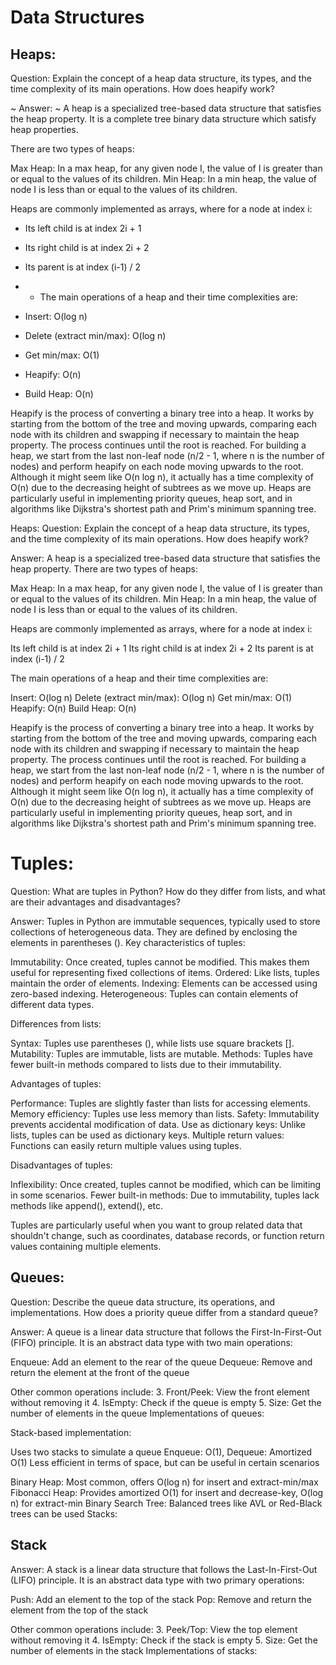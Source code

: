 # Data Structures


## Heaps:
Question: Explain the concept of a heap data structure, its types, and the time complexity of its main operations. How does heapify work?

~ Answer: ~
A heap is a specialized tree-based data structure that satisfies the heap property. 
It is a complete tree binary data structure which satisfy heap properties.

There are two types of heaps:

Max Heap: In a max heap, for any given node I, the value of I is greater than or equal to the values of its children.
Min Heap: In a min heap, the value of node I is less than or equal to the values of its children.

Heaps are commonly implemented as arrays, where for a node at index i:

* Its left child is at index 2i + 1
* Its right child is at index 2i + 2
* Its parent is at index (i-1) / 2

* * The main operations of a heap and their time complexities are:

* Insert: O(log n)
* Delete (extract min/max): O(log n)
* Get min/max: O(1)
* Heapify: O(n)
* Build Heap: O(n)

Heapify is the process of converting a binary tree into a heap. It works by starting from the bottom of the tree and moving upwards, comparing each node with its children and swapping if necessary to maintain the heap property. The process continues until the root is reached.
For building a heap, we start from the last non-leaf node (n/2 - 1, where n is the number of nodes) and perform heapify on each node moving upwards to the root. Although it might seem like O(n log n), it actually has a time complexity of O(n) due to the decreasing height of subtrees as we move up.
Heaps are particularly useful in implementing priority queues, heap sort, and in algorithms like Dijkstra's shortest path and Prim's minimum spanning tree.




Heaps:
Question: Explain the concept of a heap data structure, its types, and the time complexity of its main operations. How does heapify work?

Answer:
A heap is a specialized tree-based data structure that satisfies the heap property. There are two types of heaps:

Max Heap: In a max heap, for any given node I, the value of I is greater than or equal to the values of its children.
Min Heap: In a min heap, the value of node I is less than or equal to the values of its children.

Heaps are commonly implemented as arrays, where for a node at index i:

Its left child is at index 2i + 1
Its right child is at index 2i + 2
Its parent is at index (i-1) / 2

The main operations of a heap and their time complexities are:

Insert: O(log n)
Delete (extract min/max): O(log n)
Get min/max: O(1)
Heapify: O(n)
Build Heap: O(n)

Heapify is the process of converting a binary tree into a heap. It works by starting from the bottom of the tree and moving upwards, comparing each node with its children and swapping if necessary to maintain the heap property. The process continues until the root is reached.
For building a heap, we start from the last non-leaf node (n/2 - 1, where n is the number of nodes) and perform heapify on each node moving upwards to the root. Although it might seem like O(n log n), it actually has a time complexity of O(n) due to the decreasing height of subtrees as we move up.
Heaps are particularly useful in implementing priority queues, heap sort, and in algorithms like Dijkstra's shortest path and Prim's minimum spanning tree.


# Tuples:
Question: What are tuples in Python? How do they differ from lists, and what are their advantages and disadvantages?

Answer:
Tuples in Python are immutable sequences, typically used to store collections of heterogeneous data. They are defined by enclosing the elements in parentheses ().
Key characteristics of tuples:

Immutability: Once created, tuples cannot be modified. This makes them useful for representing fixed collections of items.
Ordered: Like lists, tuples maintain the order of elements.
Indexing: Elements can be accessed using zero-based indexing.
Heterogeneous: Tuples can contain elements of different data types.

Differences from lists:

Syntax: Tuples use parentheses (), while lists use square brackets [].
Mutability: Tuples are immutable, lists are mutable.
Methods: Tuples have fewer built-in methods compared to lists due to their immutability.

Advantages of tuples:

Performance: Tuples are slightly faster than lists for accessing elements.
Memory efficiency: Tuples use less memory than lists.
Safety: Immutability prevents accidental modification of data.
Use as dictionary keys: Unlike lists, tuples can be used as dictionary keys.
Multiple return values: Functions can easily return multiple values using tuples.

Disadvantages of tuples:

Inflexibility: Once created, tuples cannot be modified, which can be limiting in some scenarios.
Fewer built-in methods: Due to immutability, tuples lack methods like append(), extend(), etc.

Tuples are particularly useful when you want to group related data that shouldn't change, such as coordinates, database records, or function return values containing multiple elements.

## Queues:
Question: Describe the queue data structure, its operations, and implementations. How does a priority queue differ from a standard queue?

Answer:
A queue is a linear data structure that follows the First-In-First-Out (FIFO) principle. It is an abstract data type with two main operations:

Enqueue: Add an element to the rear of the queue
Dequeue: Remove and return the element at the front of the queue

Other common operations include:
3. Front/Peek: View the front element without removing it
4. IsEmpty: Check if the queue is empty
5. Size: Get the number of elements in the queue
Implementations of queues:



Stack-based implementation:

Uses two stacks to simulate a queue
Enqueue: O(1), Dequeue: Amortized O(1)
Less efficient in terms of space, but can be useful in certain scenarios



Binary Heap: Most common, offers O(log n) for insert and extract-min/max
Fibonacci Heap: Provides amortized O(1) for insert and decrease-key, O(log n) for extract-min
Binary Search Tree: Balanced trees like AVL or Red-Black trees can be used
Stacks:

## Stack
Answer:
A stack is a linear data structure that follows the Last-In-First-Out (LIFO) principle. It is an abstract data type with two primary operations:

Push: Add an element to the top of the stack
Pop: Remove and return the element from the top of the stack

Other common operations include:
3. Peek/Top: View the top element without removing it
4. IsEmpty: Check if the stack is empty
5. Size: Get the number of elements in the stack
Implementations of stacks:

